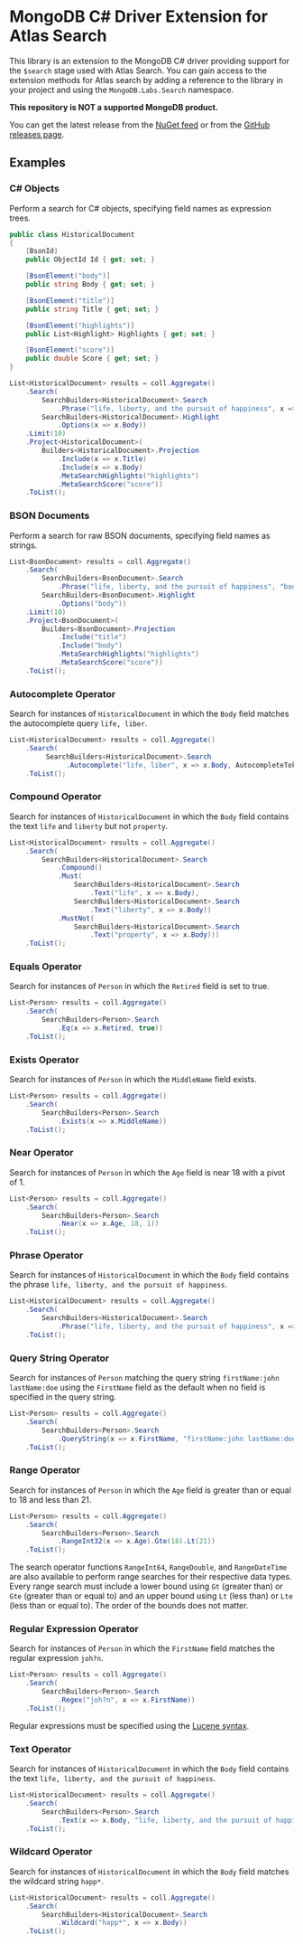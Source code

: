 MongoDB C# Driver Extension for Atlas Search
============================================

This library is an extension to the MongoDB C# driver providing support for the
`$search` stage used with Atlas Search. You can gain access to the extension
methods for Atlas search by adding a reference to the library in your project
and using the `MongoDB.Labs.Search` namespace.

**This repository is NOT a supported MongoDB product.**

You can get the latest release from the [NuGet feed](https://www.nuget.org/packages/MongoDB.Labs.Search)
or from the [GitHub releases page](https://github.com/mongodb-labs/mongo-csharp-search/releases).

Examples
--------

### C# Objects

Perform a search for C# objects, specifying field names as expression trees.

```C#
public class HistoricalDocument
{
    [BsonId]
    public ObjectId Id { get; set; }

    [BsonElement("body")]
    public string Body { get; set; }

    [BsonElement("title")]
    public string Title { get; set; }

    [BsonElement("highlights")]
    public List<Highlight> Highlights { get; set; }

    [BsonElement("score")]
    public double Score { get; set; }
}

List<HistoricalDocument> results = coll.Aggregate()
    .Search(
        SearchBuilders<HistoricalDocument>.Search
            .Phrase("life, liberty, and the pursuit of happiness", x => x.Body, 5),
        SearchBuilders<HistoricalDocument>.Highlight
            .Options(x => x.Body))
    .Limit(10)
    .Project<HistoricalDocument>(
        Builders<HistoricalDocument>.Projection
            .Include(x => x.Title)
            .Include(x => x.Body)
            .MetaSearchHighlights("highlights")
            .MetaSearchScore("score"))
    .ToList();
```

### BSON Documents

Perform a search for raw BSON documents, specifying field names as strings.

```C#
List<BsonDocument> results = coll.Aggregate()
    .Search(
        SearchBuilders<BsonDocument>.Search
            .Phrase("life, liberty, and the pursuit of happiness", "body", 5),
        SearchBuilders<BsonDocument>.Highlight
            .Options("body"))
    .Limit(10)
    .Project<BsonDocument>(
        Builders<BsonDocument>.Projection
            .Include("title")
            .Include("body")
            .MetaSearchHighlights("highlights")
            .MetaSearchScore("score"))
    .ToList();
```

### Autocomplete Operator

Search for instances of `HistoricalDocument` in which the `Body` field matches the autocomplete
query `life, liber`.

```C#
List<HistoricalDocument> results = coll.Aggregate()
    .Search(
         SearchBuilders<HistoricalDocument>.Search
              .Autocomplete("life, liber", x => x.Body, AutocompleteTokenOrder.Sequential))
    .ToList();
```

### Compound Operator

Search for instances of `HistoricalDocument` in which the `Body` field contains the text `life`
and `liberty` but not `property`.

```C#
List<HistoricalDocument> results = coll.Aggregate()
    .Search(
        SearchBuilders<HistoricalDocument>.Search
            .Compound()
            .Must(
                SearchBuilders<HistoricalDocument>.Search
                    .Text("life", x => x.Body),
                SearchBuilders<HistoricalDocument>.Search
                    .Text("liberty", x => x.Body))
            .MustNot(
                SearchBuilders<HistoricalDocument>.Search
                    .Text("property", x => x.Body)))
    .ToList();
```

### Equals Operator

Search for instances of `Person` in which the `Retired` field is set to true.

```C#
List<Person> results = coll.Aggregate()
    .Search(
        SearchBuilders<Person>.Search
            .Eq(x => x.Retired, true))
    .ToList();
```

### Exists Operator

Search for instances of `Person` in which the `MiddleName` field exists.

```C#
List<Person> results = coll.Aggregate()
    .Search(
        SearchBuilders<Person>.Search
            .Exists(x => x.MiddleName))
    .ToList();
```

### Near Operator

Search for instances of `Person` in which the `Age` field is near 18 with a pivot of 1.

```C#
List<Person> results = coll.Aggregate()
    .Search(
        SearchBuilders<Person>.Search
            .Near(x => x.Age, 18, 1))
    .ToList();
```

### Phrase Operator

Search for instances of `HistoricalDocument` in which the `Body` field contains the phrase
`life, liberty, and the pursuit of happiness`.

```C#
List<HistoricalDocument> results = coll.Aggregate()
    .Search(
        SearchBuilders<HistoricalDocument>.Search
            .Phrase("life, liberty, and the pursuit of happiness", x => x.Body))
    .ToList();
```

### Query String Operator

Search for instances of `Person` matching the query string `firstName:john lastName:doe` using
the `FirstName` field as the default when no field is specified in the query string.

```C#
List<Person> results = coll.Aggregate()
    .Search(
        SearchBuilders<Person>.Search
            .QueryString(x => x.FirstName, "firstName:john lastName:doe"))
    .ToList();
```

### Range Operator

Search for instances of `Person` in which the `Age` field is greater than or equal to 18 and less
than 21.

```C#
List<Person> results = coll.Aggregate()
    .Search(
        SearchBuilders<Person>.Search
            .RangeInt32(x => x.Age).Gte(18).Lt(21))
    .ToList();
```

The search operator functions `RangeInt64`, `RangeDouble`, and `RangeDateTime` are also available
to perform range searches for their respective data types. Every range search must include a lower
bound using `Gt` (greater than) or `Gte` (greater than or equal to) and an upper bound using `Lt`
(less than) or `Lte` (less than or equal to). The order of the bounds does not matter.

### Regular Expression Operator

Search for instances of `Person` in which the `FirstName` field matches the regular expression
`joh?n`.

```C#
List<Person> results = coll.Aggregate()
    .Search(
        SearchBuilders<Person>.Search
            .Regex("joh?n", x => x.FirstName))
    .ToList();
```

Regular expressions must be specified using the
[Lucene syntax](https://www.mongodb.com/docs/atlas/atlas-search/regex/#lucene-regular-expression-behavior).

### Text Operator

Search for instances of `HistoricalDocument` in which the `Body` field contains the text
`life, liberty, and the pursuit of happiness`.

```C#
List<HistoricalDocument> results = coll.Aggregate()
    .Search(
        SearchBuilders<Person>.Search
            .Text(x => x.Body, "life, liberty, and the pursuit of happiness"))
    .ToList();
```

### Wildcard Operator

Search for instances of `HistoricalDocument` in which the `Body` field matches the wildcard string
`happ*`.

```C#
List<HistoricalDocument> results = coll.Aggregate()
    .Search(
        SearchBuilders<HistoricalDocument>.Search
            .Wildcard("happ*", x => x.Body))
    .ToList();
```
